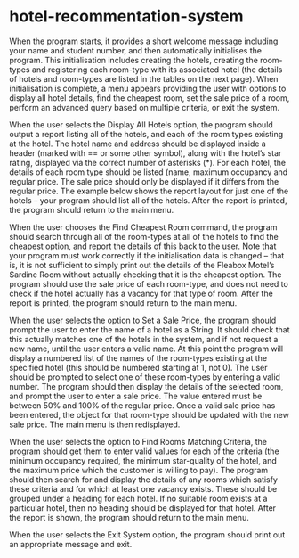 # hotel-recommentation-system
When the program starts, it provides a short welcome message including your name and student
number, and then automatically initialises the program. This initialisation includes creating the
hotels, creating the room-types and registering each room-type with its associated hotel (the
details of hotels and room-types are listed in the tables on the next page). When initialisation is
complete, a menu appears providing the user with options to display all hotel details, find the
cheapest room, set the sale price of a room, perform an advanced query based on multiple
criteria, or exit the system.

When the user selects the Display All Hotels option, the program should output a report listing all
of the hotels, and each of the room types existing at the hotel. The hotel name and address
should be displayed inside a header (marked with == or some other symbol), along with the hotel’s
star rating, displayed via the correct number of asterisks (*). For each hotel, the details of each
room type should be listed (name, maximum occupancy and regular price. The sale price should
only be displayed if it differs from the regular price. The example below shows the report layout for
just one of the hotels – your program should list all of the hotels. After the report is printed, the
program should return to the main menu.

When the user chooses the Find Cheapest Room command, the program should search through
all of the room-types at all of the hotels to find the cheapest option, and report the details of this
back to the user. Note that your program must work correctly if the initialisation data is changed –
that is, it is not sufficient to simply print out the details of the Fleabox Motel’s Sardine Room
without actually checking that it is the cheapest option. The program should use the sale price of
each room-type, and does not need to check if the hotel actually has a vacancy for that type of
room. After the report is printed, the program should return to the main menu.

When the user selects the option to Set a Sale Price, the program should prompt the user to enter the name of
a hotel as a String. It should check that this actually matches one of the hotels in the system, and if not request
a new name, until the user enters a valid name. At this point the program will display a numbered list of the
names of the room-types existing at the specified hotel (this should be numbered starting at 1, not 0). The user
should be prompted to select one of these room-types by entering a valid number. The program should then
display the details of the selected room, and prompt the user to enter a sale price. The value entered must be
between 50% and 100% of the regular price. Once a valid sale price has been entered, the object for that
room-type should be updated with the new sale price. The main menu is then redisplayed.

When the user selects the option to Find Rooms Matching Criteria, the program should get them to enter valid
values for each of the criteria (the minimum occupancy required, the minimum star-quality of the hotel, and the
maximum price which the customer is willing to pay). The program should then search for and display the
details of any rooms which satisfy these criteria and for which at least one vacancy exists. These should be
grouped under a heading for each hotel. If no suitable room exists at a particular hotel, then no heading should
be displayed for that hotel. After the report is shown, the program should return to the main menu.

When the user selects the Exit System option, the program should print out an appropriate message and exit.
